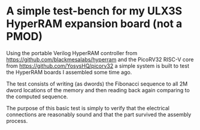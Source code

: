 # A simple test-bench for my ULX3S HyperRAM expansion board (not a PMOD)

Using the portable Verilog HyperRAM controller from
https://github.com/blackmesalabs/hyperram and the PicoRV32 RISC-V core from
https://github.com/YosysHQ/picorv32 a simple system is built to test the
HyperRAM boards I assembled some time ago.

The test consists of writing (as dwords) the Fibonacci sequence to all 2M dword
locations of the memory and then reading back again comparing to the computed
sequence.

The purpose of this basic test is simply to verify that the electrical
connections are reasonably sound and that the part survived the assembly
process.
